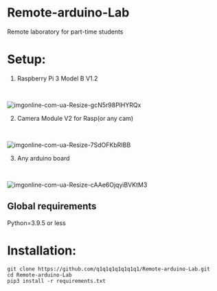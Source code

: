 # Remote-arduino-Lab
Remote laboratory for part-time students

Setup:
========================
1. Raspberry Pi 3 Model B V1.2
<br/>

![imgonline-com-ua-Resize-gcN5r98PlHYRQx](https://user-images.githubusercontent.com/54200672/143193909-590d21fa-2e2b-4539-bffc-e66dda568cae.jpg)


2. Camera Module V2 for Rasp(or any cam)
<br/>

![imgonline-com-ua-Resize-7SdOFKbRIBB](https://user-images.githubusercontent.com/54200672/143193927-35085346-45f1-4fb4-ab87-82a2da6c9450.jpg)


3. Any arduino board
<br/>

![imgonline-com-ua-Resize-cAAe6OjqyiBVKtM3](https://user-images.githubusercontent.com/54200672/143193942-3d0131d7-172f-4b80-9931-2367f14692dd.jpg)


Global requirements
-------------------------
Python=3.9.5 or less

Installation:
========================
    git clone https://github.com/q1q1q1q1q1q1q1/Remote-arduino-Lab.git 
    cd Remote-arduino-Lab 
    pip3 install -r requirements.txt

